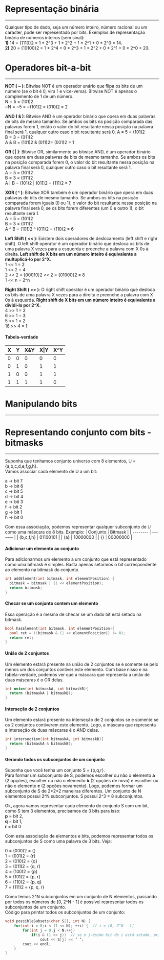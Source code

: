 # Representação binária
-----------------------
Qualquer tipo de dado, seja um número inteiro, número racional ou um caracter, pode ser representado por bits.
Exemplos de representação binária de números inteiros (sem sinal):  
**1)** 14 = {1110}2 = 1 * 2^3 + 1 * 2^2 + 1 * 2^1 + 0 * 2^0 = 14.  
**2)** 20 = {10100}2 = 1 * 2^4 + 0 * 2^3 + 1 * 2^2 + 0 * 2^1 + 0 * 2^0 = 20.  

# Operadores bit-a-bit
----------------------
**NOT ( ~ )**: Bitwise NOT é um operador unário que flipa os bits de um número (se o bit é 0, vira 1 e vice-versa). Bitwise NOT é apenas o complemento de 1 de um número.  
N = 5 = (101)2  
~N = ~5 = ~(101)2 = (010)2 = 2  

**AND ( & )**: Bitwise AND é um operador binário que opera em duas palavras de bits de mesmo tamanho. Se ambos os bits na posição comparada das palavras forem 1, então o valor do bit resultante nessa posição na palavra final será 1, qualquer outro caso o bit resultante será 0.
A = 5 = (101)2  
B = 3 = (011)2  
A & B = (101)2 & (011)2= (001)2 = 1  

**OR ( | )**: Bitwise OR, similarmente ao bitwise AND, é um operador binário que opera em duas palavras de bits de mesmo tamanho. Se ambos os bits na posição comparada forem 0, o valor do bit resultante nessa posição na palavra final será 0, qualquer outro caso o bit resultante será 1.  
A = 5 = (101)2  
B = 3 = (011)2  
A | B = (101)2 | (011)2 = (111)2 = 7  

**XOR ( ^ )**: Bitwise XOR também é um operador binário que opera em duas palavras de bits de mesmo tamanho. Se ambos os bits na posição comparada forem iguais (0 ou 1), o valor do bit resultante nessa posição na palavra final será 0, se os bits forem diferentes (um 0 e outro 1), o bit resultante será 1.  
A = 5 = (101)2  
B = 3 = (011)2  
A ^ B = (101)2 ^ (011)2 = (110)2 = 6  

**Left Shift ( << )**: Existem dois operadores de deslocamento (left shift e righr shift). O left shift operator é um operador binário que desloca os bits de uma palavra X vezes para a esquerda e preenche a palavra com X 0s à direita. **Left shift de X bits em um número inteiro é equivalente a multuplicá-lo por 2^X.**  
1 << 1 = 2  
1 << 2 = 4  
2 << 2 = {00010}2 << 2 = {01000}2 = 8  
1 << n = 2^n

**Right Shift ( >> )**: O right shift operator é um operador binário que desloca os bits de uma palavra X vezes para a direita e preenche a palavra com X 0s à esquerda. **Right shift de X bits em um número inteiro é equivalente a dividi-lo por 2^X.**  
4 >> 1 = 2  
6 >> 1 = 3  
5 >> 1 = 2  
16 >> 4 = 1  

#### Tabela-verdade
| X | Y | X&Y | X\|Y | X^Y |
|---|---|-----|-----|-----|
| 0 | 0 |  0  |  0  |  0  |
| 0 | 1 |  0  |  1  |  1  |
| 1 | 0 |  0  |  1  |  1  |
| 1 | 1 |  1  |  1  |  0  |

# Manipulando bits
------------------


# Representando conjunto com bits - bitmasks
--------------------------------------------
Suponha que tenhamos conjunto universo com 8 elementos, U = {a,b,c,d,e,f,g,h}.  
Vamos associar cada elemento de U a um bit: 

a -> bit 7  
b -> bit 6  
c -> bit 5  
d -> bit 4  
e -> bit 3  
f -> bit 2  
g -> bit 1  
h -> bit 0  

Com essa associação, podemos representar qualquer subconjunto de U como uma máscara de 8 bits. Exemplo:
| Conjunto | Bitmask |
| -------- | ------- |
| {b,c,f,h} | 01100101 |
|  {a}       | 10000000 |
| {}         | 00000000 |

#### Adicionar um elemento ao conjunto
Para adicionarmos um elemento a um conjunto que está representado como uma bitmask é simples. Basta apenas setarmos o bit correspondente ao elemento na bitmask do conjunto.

```cpp
int addElement(int bitmask, int elementPosition) {
  bitmask = bitmsak | (1 << elementPosition);
  return bitmask;
}
```

#### Checar se um conjunto contem um elemento
Essa operação é a mesma de checar se um dado bit está setado na bitmask.
```cpp
bool hasElement(int bitmask, int elementPosition){
  bool ret = ((bitmask & (1 << elementPosition)) != 0);
  return ret;
}
```

#### União de 2 conjuntos
Um elemento estará presente na união de 2 conjuntos se e somente se pelo menos um dos conjuntos contiver este elemento. Com base nisso e na tabela-verdade, podemos ver que a máscara que representa a união de duas máscaras é o OR delas.
```cpp
int union(int bitmaskA, int bitmaskB){
  return (bitmaskA | bitmaskB);
}
```

#### Interseção de 2 conjuntos
Um elemento estará presente na interseção de 2 conjuntos se e somente se os 2 conjuntos contiverem este elemento. Logo, a máscara que representa a interseção de duas máscaras é o AND delas.
```cpp
int intersection(int bitmaskA, int bitmaskB){
  return (bitmaskA & bitmaskB);
}
```

#### Gerando todos os subconjuntos de um conjunto
Suponha que você tenha um conjunto S = {p,q,r}.  
Para formar um subconjunto de S, podemos escolher ou não o elemento **a** (2 opções), escolher ou não o elemento **b** (2 opções de novo) e escolher ou não o elemento **c** (2 opções novamente). Logo, podemos formar um subconjunto de S de 2\*2\*2 maneiras diferentes. 
Um conjunto de N elementos possui 2^N subconjuntos. S possui 2^3 = 8 subconjuntos.

Ok, agora vamos representar cada elemento do conjunto S com um bit, como S tem 3 elementos, precisamos de 3 bits para isso:  
**p** = bit 2,  
**q** = bit 1,  
**r** = bit 0  

Com esta associação de elementos e bits, podemos representar todos os subconjuntos de S como uma palavra de 3 bits. Veja:

0 = (000)2 = {}  
1 = (001)2 = {r}  
2 = (010)2 = {q}  
3 = (011)2 = {q, r}  
4 = (100)2 = {p}  
5 = (101)2 = {p, r}  
6 = (110)2 = {p, q}  
7 = (111)2 = {p, q, r}  

Como temos 2^N subconjuntos em um conjunto de N elementos, passando por todos os números de [0, 2^N - 1] é possível representar todos os subconjuntos de um conjunto.  
Código para printar todos os subconjuntos de um conjunto:

```cpp
void possibleSubsets(char S[], int N) {
    for(int i = 0;i < (1 << N); ++i) {  // i = [0, 2^N - 1]
        for(int j = 0;j < N;++j)
            if(i & (1 << j))  // se o j-ésimo bit de i está setado, printamos S[j]
                cout << S[j] << ‘ ‘;
        cout << endl;
    }
}
```

